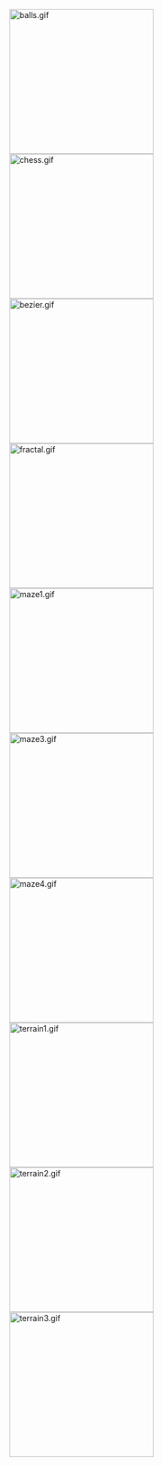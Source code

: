 <image src="media/balls.gif" width="256" height="256" alt="balls.gif"></image>
<image src="media/chess.gif" width="256" alt="chess.gif"></image> \
<image src="media/bezier.gif" width="256" height="256" alt="bezier.gif"></image>
<image src="media/fractal.gif" width="256" height="256" alt="fractal.gif"></image> \
<image src="media/maze1.gif" width="256" height="256" alt="maze1.gif"></image>
<image src="media/maze3.gif" width="256" height="256" alt="maze3.gif"></image> \
<image src="media/maze4.gif" width="256" height="256" alt="maze4.gif"></image>
<image src="media/terrain1.gif" width="256" height="256" alt="terrain1.gif"></image> \
<image src="media/terrain2.gif" width="256" height="256" alt="terrain2.gif"></image>
<image src="media/terrain3.gif" width="256" height="256" alt="terrain3.gif"></image>

<!--image src="media/maze2.gif" width="256" height="256" alt="maze2.gif"></image-->
<!--image src="media/terrain4.gif" width="256" height="256" alt="terrain4.gif"></image-->
